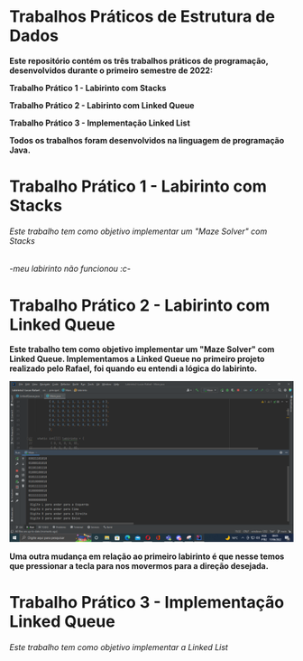 # Trabalhos Práticos de Estrutura de Dados
<b>
Este repositório contém os três trabalhos práticos de programação, desenvolvidos durante o primeiro semestre de 2022:
<p><p>
Trabalho Prático 1 - Labirinto com Stacks<p>
Trabalho Prático 2 - Labirinto com Linked Queue<p>
Trabalho Prático 3 - Implementação Linked List<p>
Todos os trabalhos foram desenvolvidos na linguagem de programação Java.
<p><p>
  
# Trabalho Prático 1 - Labirinto com Stacks
<h6>Este trabalho tem como objetivo implementar um "Maze Solver" com Stacks<h6>

-meu labirinto não funcionou :c-


# Trabalho Prático 2 - Labirinto com Linked Queue
Este trabalho tem como objetivo implementar um "Maze Solver" com Linked Queue.
Implementamos a Linked Queue no primeiro projeto realizado pelo Rafael, foi quando eu entendi a lógica do labirinto.
<b>
  
![alt text](https://github.com/LucasPego/DataStructure/blob/main/2.png)
  
Uma outra mudança em relação ao primeiro labirinto é que nesse temos que pressionar a tecla para nos movermos para a direção desejada.


# Trabalho Prático 3 - Implementação Linked Queue
<h6>Este trabalho tem como objetivo implementar a Linked List<h6>
